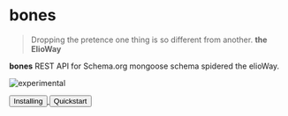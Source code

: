# bones

> Dropping the pretence one thing is so different from another. **the ElioWay**

**bones** REST API for Schema.org mongoose schema spidered the elioWay.

![experimental](https://elioway.gitlab.io/img/experimental.png "experimental")

<div><a href="installing.html">
  <button>Installing</button>
</a>
    <a href="quickstart.html">
  <button>Quickstart</button>
</a></div>
